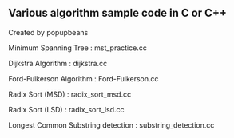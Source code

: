 Various algorithm sample code in C or C++
-----------------------------------------

Created by popupbeans

Minimum Spanning Tree              : mst_practice.cc

Dijkstra Algorithm                 : dijkstra.cc

Ford-Fulkerson Algorithm           : Ford-Fulkerson.cc

Radix Sort (MSD)                   : radix_sort_msd.cc

Radix Sort (LSD)                   : radix_sort_lsd.cc

Longest Common Substring detection : substring_detection.cc 

